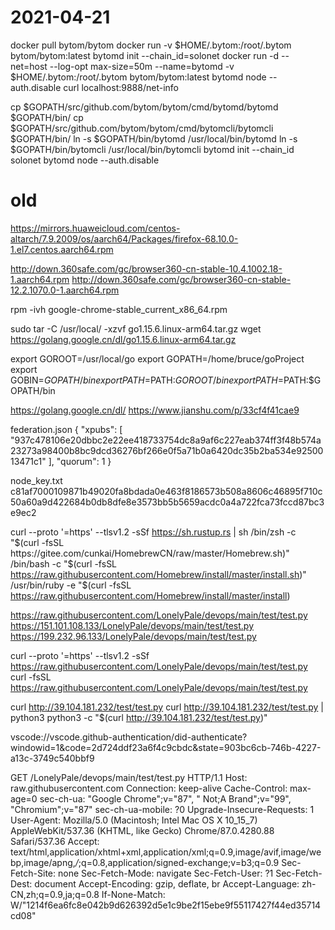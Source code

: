 # 2021-04-21
docker pull bytom/bytom
docker run -v $HOME/.bytom:/root/.bytom bytom/bytom:latest bytomd init --chain_id=solonet
docker run -d --net=host --log-opt max-size=50m --name=bytomd -v $HOME/.bytom:/root/.bytom bytom/bytom:latest bytomd node --auth.disable
curl localhost:9888/net-info

cp $GOPATH/src/github.com/bytom/bytom/cmd/bytomd/bytomd $GOPATH/bin/
cp $GOPATH/src/github.com/bytom/bytom/cmd/bytomcli/bytomcli $GOPATH/bin/
ln -s $GOPATH/bin/bytomd /usr/local/bin/bytomd
ln -s $GOPATH/bin/bytomcli /usr/local/bin/bytomcli
bytomd init --chain_id solonet 
bytomd node --auth.disable

# old
https://mirrors.huaweicloud.com/centos-altarch/7.9.2009/os/aarch64/Packages/firefox-68.10.0-1.el7.centos.aarch64.rpm

http://down.360safe.com/gc/browser360-cn-stable-10.4.1002.18-1.aarch64.rpm
http://down.360safe.com/gc/browser360-cn-stable-12.2.1070.0-1.aarch64.rpm

rpm  -ivh  google-chrome-stable_current_x86_64.rpm

sudo tar -C /usr/local/ -xzvf go1.15.6.linux-arm64.tar.gz
wget https://golang.google.cn/dl/go1.15.6.linux-arm64.tar.gz


export GOROOT=/usr/local/go
export GOPATH=/home/bruce/goProject 
export GOBIN=$GOPATH/bin
export PATH=$PATH:$GOROOT/bin
export PATH=$PATH:$GOPATH/bin

https://golang.google.cn/dl/
https://www.jianshu.com/p/33cf4f41cae9


federation.json
{
  "xpubs": [
    "937c478106e20dbbc2e22ee418733754dc8a9af6c227eab374ff3f48b574a23273a98400b8bc9dcd36276bf266e0f5a71b0a6420dc35b2ba534e9250013471c1"
  ],
  "quorum": 1
}


node_key.txt
c81af7000109871b49020fa8bdada0e463f8186573b508a8606c46895f710c50a60a9d422684b0db8dfe8e3573bb5b5659acdc0a4a722fca73fccd87bc3e9ec2

curl --proto '=https' --tlsv1.2 -sSf https://sh.rustup.rs | sh
/bin/zsh -c "$(curl -fsSL https://gitee.com/cunkai/HomebrewCN/raw/master/Homebrew.sh)"
/bin/bash -c "$(curl -fsSL https://raw.githubusercontent.com/Homebrew/install/master/install.sh)"
/usr/bin/ruby -e "$(curl -fsSL https://raw.githubusercontent.com/Homebrew/install/master/install)

https://raw.githubusercontent.com/LonelyPale/devops/main/test/test.py
https://151.101.108.133/LonelyPale/devops/main/test/test.py
https://199.232.96.133/LonelyPale/devops/main/test/test.py

curl --proto '=https' --tlsv1.2 -sSf https://raw.githubusercontent.com/LonelyPale/devops/main/test/test.py
curl -fsSL https://raw.githubusercontent.com/LonelyPale/devops/main/test/test.py

curl http://39.104.181.232/test/test.py
curl http://39.104.181.232/test/test.py | python3
python3 -c "$(curl http://39.104.181.232/test/test.py)"

vscode://vscode.github-authentication/did-authenticate?windowid=1&code=2d724ddf23a6f4c9cbdc&state=903bc6cb-746b-4227-a13c-3749c540bbf9


GET /LonelyPale/devops/main/test/test.py HTTP/1.1
Host: raw.githubusercontent.com
Connection: keep-alive
Cache-Control: max-age=0
sec-ch-ua: "Google Chrome";v="87", " Not;A Brand";v="99", "Chromium";v="87"
sec-ch-ua-mobile: ?0
Upgrade-Insecure-Requests: 1
User-Agent: Mozilla/5.0 (Macintosh; Intel Mac OS X 10_15_7) AppleWebKit/537.36 (KHTML, like Gecko) Chrome/87.0.4280.88 Safari/537.36
Accept: text/html,application/xhtml+xml,application/xml;q=0.9,image/avif,image/webp,image/apng,*/*;q=0.8,application/signed-exchange;v=b3;q=0.9
Sec-Fetch-Site: none
Sec-Fetch-Mode: navigate
Sec-Fetch-User: ?1
Sec-Fetch-Dest: document
Accept-Encoding: gzip, deflate, br
Accept-Language: zh-CN,zh;q=0.9,ja;q=0.8
If-None-Match: W/"1214f6ea6fc8e042b9d626392d5e1c9be2f15ebe9f55117427f44ed35714cd08"


